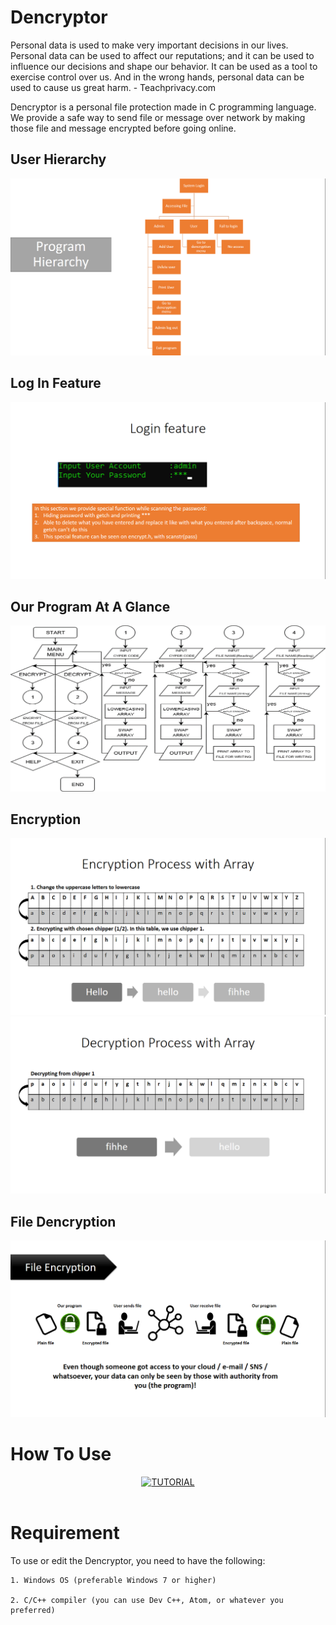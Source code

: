 # Dencryptor

Personal data is used to make very important decisions in our lives. Personal data can be used to affect our reputations; and it can be used to influence our decisions and shape our behavior. It can be used as a tool to exercise control over us. And in the wrong hands, personal data can be used to cause us great harm. - Teachprivacy.com

Dencryptor is a personal file protection made in C programming language. We provide a safe way to send file or message over network by making those file and message encrypted before going online.

## User Hierarchy
![Hierarchy](/dencrpyt/den1.png)

## Log In Feature
![login](/dencrpyt/den2.png)

## Our Program At A Glance
![Flowchart](/dencrpyt/den4.png)

## Encryption
![den5](/dencrpyt/den5.png)
![den6](/dencrpyt/den6.png)

## File Dencryption
![den7](/dencrpyt/den7.png)



# How To Use

<div align="center">
  <a href="https://www.youtube.com/watch?v=udZ101MHLM0"><img src="https://img.youtube.com/vi/udZ101MHLM0/0.jpg" alt="TUTORIAL">
  </a>
</div>
<br>

# Requirement

To use or edit the Dencryptor, you need to have the following:

	1. Windows OS (preferable Windows 7 or higher)

	2. C/C++ compiler (you can use Dev C++, Atom, or whatever you preferred)











